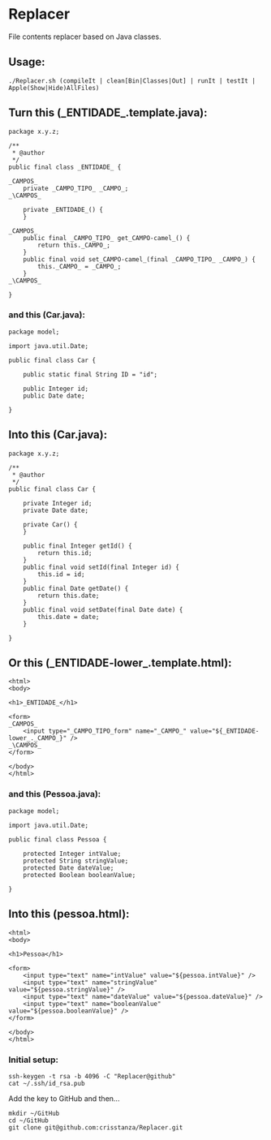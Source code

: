 # Replacer
File contents replacer based on Java classes.

## Usage:

	./Replacer.sh (compileIt | clean[Bin|Classes|Out] | runIt | testIt | Apple(Show|Hide)AllFiles)

## Turn this (\_ENTIDADE\_.template.java):

	package x.y.z;
	
	/**
	 * @author 
	 */
	public final class _ENTIDADE_ {
	
	_CAMPOS_
		private _CAMPO_TIPO_ _CAMPO_;
	_\CAMPOS_
	
		private _ENTIDADE_() {
		}
	
	_CAMPOS_
		public final _CAMPO_TIPO_ get_CAMPO-camel_() {
			return this._CAMPO_;
		}
		public final void set_CAMPO-camel_(final _CAMPO_TIPO_ _CAMPO_) {
			this._CAMPO_ = _CAMPO_;
		}
	_\CAMPOS_
	
	}

### and this (Car.java):

	package model;
	
	import java.util.Date;
	
	public final class Car {
	
		public static final String ID = "id";
	
		public Integer id;
		public Date date;
	
	}

## Into this (Car.java):

	package x.y.z;
	
	/**
	 * @author 
	 */
	public final class Car {
	
		private Integer id;
		private Date date;
	
		private Car() {
		}
	
		public final Integer getId() {
			return this.id;
		}
		public final void setId(final Integer id) {
			this.id = id;
		}
		public final Date getDate() {
			return this.date;
		}
		public final void setDate(final Date date) {
			this.date = date;
		}
	
	}

## Or this (\_ENTIDADE-lower\_.template.html):

	<html>
	<body>
	
	<h1>_ENTIDADE_</h1>
	
	<form>
	_CAMPOS_
		<input type="_CAMPO_TIPO_form" name="_CAMPO_" value="${_ENTIDADE-lower_._CAMPO_}" />
	_\CAMPOS_
	</form>
	
	</body>
	</html>

### and this (Pessoa.java):

	package model;
	
	import java.util.Date;
	
	public final class Pessoa {
	
		protected Integer intValue;
		protected String stringValue;
		protected Date dateValue;
		protected Boolean booleanValue;
	
	}

## Into this (pessoa.html):

	<html>
	<body>
	
	<h1>Pessoa</h1>
	
	<form>
		<input type="text" name="intValue" value="${pessoa.intValue}" />
		<input type="text" name="stringValue" value="${pessoa.stringValue}" />
		<input type="text" name="dateValue" value="${pessoa.dateValue}" />
		<input type="text" name="booleanValue" value="${pessoa.booleanValue}" />
	</form>
	
	</body>
	</html>

### Initial setup:

	ssh-keygen -t rsa -b 4096 -C "Replacer@github"
	cat ~/.ssh/id_rsa.pub

Add the key to GitHub and then...

	mkdir ~/GitHub
	cd ~/GitHub
	git clone git@github.com:crisstanza/Replacer.git
